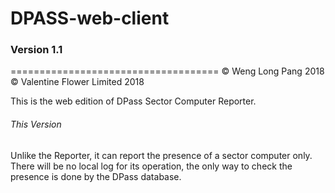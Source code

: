# DPASS-web-client
### Version 1.1
====================================
:copyright: Weng Long Pang 2018
:copyright: Valentine Flower Limited 2018

This is the web edition of DPass Sector Computer Reporter.

###### This Version
Unlike the Reporter, it can report the presence of a sector computer only. 
There will be no local log for its operation, the only way to check the presence is done by the DPass database. 

